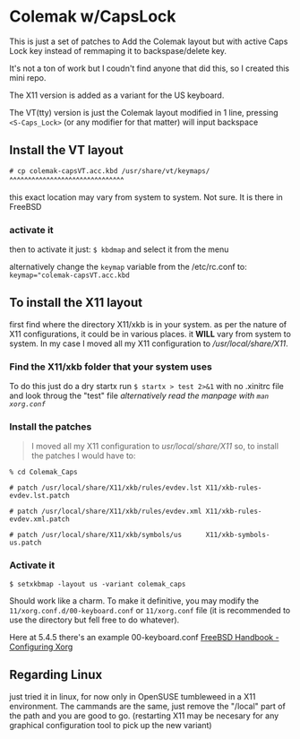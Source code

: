 # Colemak w/CapsLock
This is just a set of patches to Add the Colemak layout but with
active Caps Lock key instead of remmaping it to backspase/delete key.

It's not a ton of work but I coudn't find anyone that did this, so
I created this mini repo.

The X11 version is added as a variant for the US keyboard.

The VT(tty) version is just the Colemak layout modified in 1 line,
pressing `<S-Caps_Lock>` (or any modifier for that matter) will input backspace
## Install the VT layout
`# cp colemak-capsVT.acc.kbd /usr/share/vt/keymaps/`  
^^^^^^^^^^^^^^^^^^^^^^^^^^^^^^^

this exact location may vary from system to system. Not sure. It is there in FreeBSD
### activate it
then to activate it just:
`$ kbdmap`
and select it from the menu

alternatively change the `keymap` variable from the /etc/rc.conf to:
`keymap="colemak-capsVT.acc.kbd`

## To install the X11 layout
first find where the directory X11/xkb is in your system.
as per the nature of X11 configurations, it could be in various places.
it **WILL** vary from system to system.
In my case I moved all my X11 configuration
to */usr/local/share/X11*.
### Find the X11/xkb folder that your system uses
To do this just do a dry startx run
`$ startx > test 2>&1` with no .xinitrc file and look throug the "test" file
*alternatively read the manpage with `man xorg.conf`*

### Install the patches
> I moved all my X11 configuration to *usr/local/share/X11*
so, to install the patches I would have to:
```
% cd Colemak_Caps
```
```
# patch /usr/local/share/X11/xkb/rules/evdev.lst X11/xkb-rules-evdev.lst.patch
```
```
# patch /usr/local/share/X11/xkb/rules/evdev.xml X11/xkb-rules-evdev.xml.patch
```
```
# patch /usr/local/share/X11/xkb/symbols/us      X11/xkb-symbols-us.patch
```
### Activate it
```
$ setxkbmap -layout us -variant colemak_caps
```
Should work like a charm. To make it definitive,
you may modify the
`11/xorg.conf.d/00-keyboard.conf` or `11/xorg.conf` file (it is recommended to use the directory but
fell free to do whatever).

Here at 5.4.5 there's an example 00-keyboard.conf
[FreeBSD Handbook - Configuring Xorg](https://docs.freebsd.org/en/books/handbook/x11/#x-config)

## Regarding Linux
just tried it in linux, for now only in OpenSUSE tumbleweed in a X11 environment. The cammands are the same, just remove the "/local" part of the path and you are good to go.
(restarting X11 may be necesary for any graphical configuration tool to pick up the new variant)
